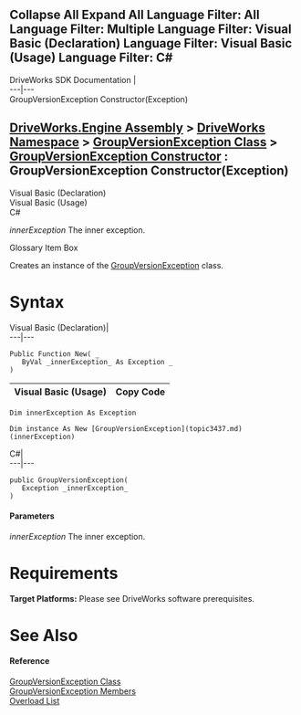 Collapse All Expand All Language Filter: All  Language Filter: Multiple  Language Filter: Visual Basic (Declaration) Language Filter: Visual Basic (Usage) Language Filter: C#  
---  
DriveWorks SDK Documentation  |   
---|---  
GroupVersionException Constructor(Exception)   
  
[DriveWorks.Engine Assembly](topic2156.md) > [DriveWorks Namespace](topic2159.md) > [GroupVersionException Class](topic3437.md) > [GroupVersionException Constructor](topic3443.md) : GroupVersionException Constructor(Exception)  
---  
  
Visual Basic (Declaration)    
Visual Basic (Usage)    
C# 

_innerException_
    The inner exception.

Glossary Item Box

Creates an instance of the [GroupVersionException](topic3437.md) class. 

# Syntax

Visual Basic (Declaration)|   
---|---  
      
    
    Public Function New( _
       ByVal _innerException_ As Exception _
    )  
  
Visual Basic (Usage)| Copy Code  
---|---  
      
    
    Dim innerException As Exception
     
    Dim instance As New [GroupVersionException](topic3437.md)(innerException)  
  
C#|   
---|---  
      
    
    public GroupVersionException( 
       Exception _innerException_
    )  
  
#### Parameters

 _innerException_
    The inner exception.

# Requirements

**Target Platforms:** Please see DriveWorks software prerequisites.

# See Also

#### Reference

[GroupVersionException Class](topic3437.md)   
[GroupVersionException Members](topic3438.md)   
[Overload List](topic3443.md)


